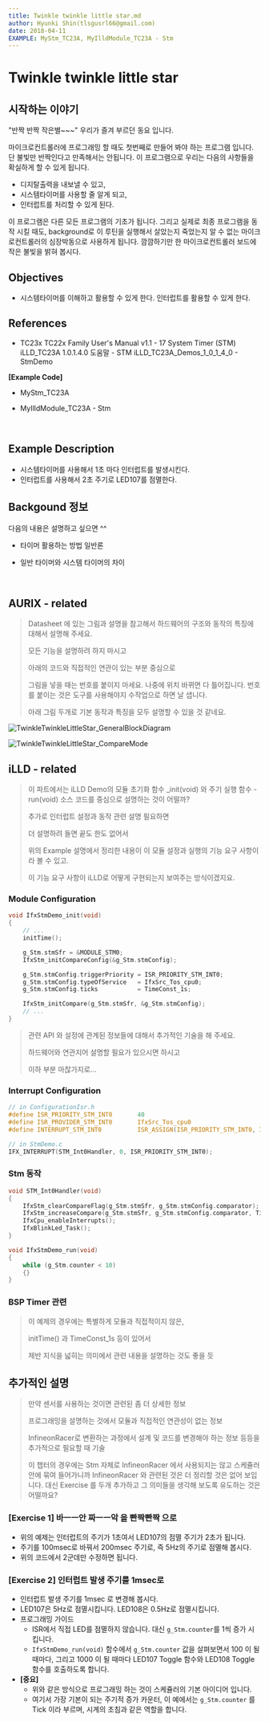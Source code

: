```yaml
---
title: Twinkle twinkle little star.md
author: Hyunki Shin(tlsgusrl66@gmail.com)  
date: 2018-04-11
EXAMPLE: MyStm_TC23A, MyIlldModule_TC23A - Stm
---
```


Twinkle twinkle little star
===========================

## 시작하는 이야기

"반짝 반짝 작은별~~~" 우리가 즐겨 부르던 동요 입니다.  

마이크로컨트롤러에 프로그래밍 할 때도 첫번째로 만들어 봐야 하는 프로그램 입니다.  단 불빛만 반짝인다고 만족해서는 안됩니다.  이 프로그램으로 우리는 다음의 사항들을 확실하게 할 수 있게 됩니다.

* 디지탈출력을 내보낼 수 있고,
* 시스템타이머를 사용할 줄 알게 되고,
* 인터럽트를 처리할 수 있게 된다.

이 프로그램은 다른 모든 프로그램의 기초가 됩니다.  그리고 실제로 최종 프로그램을 동작 시킬 때도, background로 이 루틴을 실행해서 살았는지 죽었는지 알 수 없는 마이크로컨트롤러의 심장박동으로 사용하게 됩니다.  깜깜하기만 한 마이크로컨트롤러 보드에 작은 불빛을 밝혀 봅시다.



Objectives
----------

-	시스템타이머를 이해하고 활용할 수 있게 한다.
		인터럽트를 활용할 수 있게 한다.

References
----------

-	TC23x TC22x Family User's Manual v1.1 - 17 System Timer (STM)
		iLLD_TC23A 1.0.1.4.0 도움말 - STM
		iLLD_TC23A_Demos_1_0_1_4_0 - StmDemo

**[Example Code]**

* MyStm_TC23A 

- MyIlldModule_TC23A - Stm

  ​

Example Description
-------------------

- 시스템타이머를 사용해서 1초 마다 인터럽트를 발생시킨다.
- 인터럽트를 사용해서 2초 주기로 LED107를 점멸한다.



## Backgound 정보

다음의 내용은 설명하고 싶으면 ^^

* 타이머 활용하는 방법 일반론 

* 일반 타이머와 시스템 타이머의 차이

  ​

AURIX - related
--------------

> Datasheet 에 있는 그림과 설명을 참고해서 하드웨어의 구조와 동작의 특징에 대해서 설명해 주세요.
>
> 모든 기능을 설명하려 하지 마시고
>
> 아래의 코드와 직접적인 연관이 있는 부분 중심으로 
>
> 그림을 넣을 때는 번호를 붙이지 마세요.  나중에 위치 바뀌면 다 틀어집니다.  번호를 붙이는 것은 도구를 사용해야지 수작업으로 하면 날 샙니다.
>
> 아래 그림 두개로 기본 동작과 특징을 모두 설명할 수 있을 것 같네요.



![TwinkleTwinkleLittleStar_GeneralBlockDiagram](images/TwinkleTwinkleLittleStar_GeneralBlockDiagram.png)



![TwinkleTwinkleLittleStar_CompareMode](images/TwinkleTwinkleLittleStar_CompareMode.png)





iLLD - related
--------------



> 이 파트에서는 iLLD Demo의 모듈 초기화 함수 _init(void) 와 주기 실행 함수 -run(void) 소스 코드를 중심으로 설명하는 것이 어떨까?
>
> 추가로 인터럽트 설정과 동작 관련 설명 필요하면
>
> 더 설명하려 들면 끝도 한도 없어서 
>
> 위의 Example 설명에서 정리한 내용이 이 모듈 설정과 실행의 기능 요구 사항이라 볼 수 있고.
>
> 이 기능 요구 사항이 iLLD로 어떻게 구현되는지 보여주는 방식이겠지요.

### Module Configuration 

```c
void IfxStmDemo_init(void)
{
	// ...
    initTime();

    g_Stm.stmSfr = &MODULE_STM0;
    IfxStm_initCompareConfig(&g_Stm.stmConfig);

    g_Stm.stmConfig.triggerPriority = ISR_PRIORITY_STM_INT0;
    g_Stm.stmConfig.typeOfService   = IfxSrc_Tos_cpu0;
    g_Stm.stmConfig.ticks           = TimeConst_1s;

	IfxStm_initCompare(g_Stm.stmSfr, &g_Stm.stmConfig);
	// ...
}

```

> 관련 API 와 설정에 관계된 정보들에 대해서 추가적인 기술을 해 주세요.
>
> 하드웨어와 연관지어 설명할 필요가 있으시면 하시고
>
> 이하 부분 마찮가지로...


### Interrupt Configuration 

```c
// in ConfigurationIsr.h
#define ISR_PRIORITY_STM_INT0       40
#define ISR_PROVIDER_STM_INT0       IfxSrc_Tos_cpu0    
#define INTERRUPT_STM_INT0          ISR_ASSIGN(ISR_PRIORITY_STM_INT0, ISR_PROVIDER_STM_INT0) 

// in StmDemo.c
IFX_INTERRUPT(STM_Int0Handler, 0, ISR_PRIORITY_STM_INT0);
```



### Stm 동작

```c
void STM_Int0Handler(void)
{
    IfxStm_clearCompareFlag(g_Stm.stmSfr, g_Stm.stmConfig.comparator);
	IfxStm_increaseCompare(g_Stm.stmSfr, g_Stm.stmConfig.comparator, TimeConst_1s);
    IfxCpu_enableInterrupts();
    IfxBlinkLed_Task();
}

void IfxStmDemo_run(void)
{
    while (g_Stm.counter < 10)
    {}
}
```



### BSP Timer 관련

> 이 예제의 경우에는 특별하게 모듈과 직접적이지 않은,
>
> initTime() 과 TimeConst_1s 등이 있어서 
>
> 제반 지식을 넓히는 의미에서 관련 내용을 설명하는 것도 좋을 듯



## 추가적인 설명

> 만약 센서를 사용하는 것이면 관련된 좀 더 상세한 정보
>
> 프로그래밍을 설명하는 것에서 모듈과 직접적인 연관성이 없는 정보
>
> InfineonRacer로 변환하는 과정에서 설계 및 코드를 변경해야 하는 정보 등등을 추가적으로 필요할 때 기술
>
> 
>
> 이 챕터의 경우에는 Stm 자체로 InfineonRacer 에서 사용되지는 않고 스케쥴러 안에 묶여 들어가니까  InfineonRacer 와 관련된 것은 더 정리할 것은 없어 보입니다.  대신 Exercise 를 두개 추가하고 그 의미들을 생각해 보도록 유도하는 것은 어떨까요?



### [Exercise 1] 바ㅡㅡ안 짜ㅡㅡ악 을 빤짝빤짝 으로 

* 위의 예제는 인터럽트의 주기가 1초여서 LED107의 점멸 주기가 2초가 됩니다.
* 주기를 100msec로 바꿔서 200msec 주기로, 즉 5Hz의 주기로 점멸해 봅시다. 
* 위의 코드에서 2군데만 수정하면 됩니다.



### [Exercise 2] 인터럽트 발생 주기를 1msec로

* 인터럽트 발생 주기를 1msec 로 변경해 봅시다.
* LED107은 5Hz로 점멸시킵니다.  LED108은 0.5Hz로 점멸시킵니다.
* 프로그래밍 가이드
  * ISR에서 직접 LED를 점멸하지 않습니다.  대신 `g_Stm.counter`를 1씩 증가 시킵니다.
  * `IfxStmDemo_run(void)` 함수에서 `g_Stm.counter` 값을 살펴보면서 100 이 될 때마다, 그리고 1000 이 될 때마다 LED107 Toggle 함수와 LED108 Toggle 함수를 호출하도록 합니다.
* **[중요]** 
  * 위와 같은 방식으로 프로그래밍 하는 것이 스케쥴러의 기본 아이디어 입니다.  
  * 여기서 가장 기본이 되는 주기적 증가 카운터, 이 예에서는 `g_Stm.counter` 를 Tick 이라 부르며, 시계의 초침과 같은 역할을 합니다.

